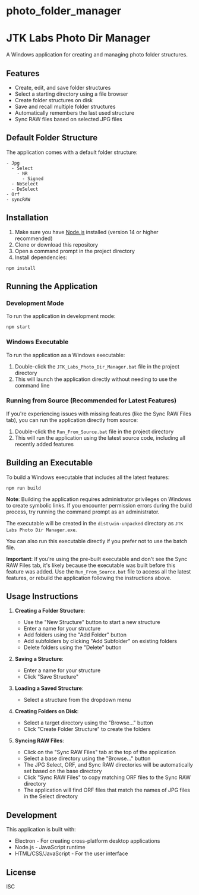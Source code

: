 # photo_folder_manager
# JTK Labs Photo Dir Manager

A Windows application for creating and managing photo folder structures.

## Features

- Create, edit, and save folder structures
- Select a starting directory using a file browser
- Create folder structures on disk
- Save and recall multiple folder structures
- Automatically remembers the last used structure
- Sync RAW files based on selected JPG files

## Default Folder Structure

The application comes with a default folder structure:

```
- Jpg
  - Select
    - NR
      - Signed
  - NoSelect
  - DeSelect
- Orf
- syncRAW
```

## Installation

1. Make sure you have [Node.js](https://nodejs.org/) installed (version 14 or higher recommended)
2. Clone or download this repository
3. Open a command prompt in the project directory
4. Install dependencies:

```
npm install
```

## Running the Application

### Development Mode

To run the application in development mode:

```
npm start
```

### Windows Executable

To run the application as a Windows executable:

1. Double-click the `JTK_Labs_Photo_Dir_Manager.bat` file in the project directory
2. This will launch the application directly without needing to use the command line

### Running from Source (Recommended for Latest Features)

If you're experiencing issues with missing features (like the Sync RAW Files tab), you can run the application directly from source:

1. Double-click the `Run_From_Source.bat` file in the project directory
2. This will run the application using the latest source code, including all recently added features

## Building an Executable

To build a Windows executable that includes all the latest features:

```
npm run build
```

**Note**: Building the application requires administrator privileges on Windows to create symbolic links. If you encounter permission errors during the build process, try running the command prompt as an administrator.

The executable will be created in the `dist\win-unpacked` directory as `JTK Labs Photo Dir Manager.exe`.

You can also run this executable directly if you prefer not to use the batch file.

**Important**: If you're using the pre-built executable and don't see the Sync RAW Files tab, it's likely because the executable was built before this feature was added. Use the `Run_From_Source.bat` file to access all the latest features, or rebuild the application following the instructions above.

## Usage Instructions

1. **Creating a Folder Structure**:
   - Use the "New Structure" button to start a new structure
   - Enter a name for your structure
   - Add folders using the "Add Folder" button
   - Add subfolders by clicking "Add Subfolder" on existing folders
   - Delete folders using the "Delete" button

2. **Saving a Structure**:
   - Enter a name for your structure
   - Click "Save Structure"

3. **Loading a Saved Structure**:
   - Select a structure from the dropdown menu

4. **Creating Folders on Disk**:
   - Select a target directory using the "Browse..." button
   - Click "Create Folder Structure" to create the folders

5. **Syncing RAW Files**:
   - Click on the "Sync RAW Files" tab at the top of the application
   - Select a base directory using the "Browse..." button
   - The JPG Select, ORF, and Sync RAW directories will be automatically set based on the base directory
   - Click "Sync RAW Files" to copy matching ORF files to the Sync RAW directory
   - The application will find ORF files that match the names of JPG files in the Select directory

## Development

This application is built with:

- Electron - For creating cross-platform desktop applications
- Node.js - JavaScript runtime
- HTML/CSS/JavaScript - For the user interface

## License

ISC
